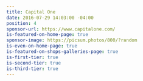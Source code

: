 ```yaml
---
title: Capital One
date: 2016-07-29 14:03:00 -04:00
position: 4
sponsor-url: https://www.capitalone.com/
is-featured-on-home-page: true
sponsor-image: https://picsum.photos/800/?random
is-even-on-home-page: true
is-featured-on-shops-galleries-page: true
is-first-tier: true
is-second-tier: true
is-third-tier: true
---
```

